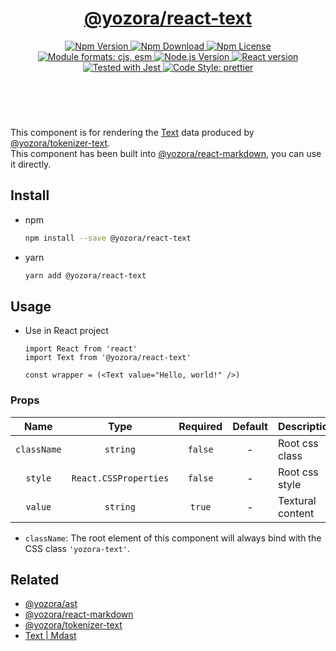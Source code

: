 <header>
  <h1 align="center">
    <a href="https://github.com/guanghechen/yozora-react/tree/master/packages/text#readme">@yozora/react-text</a>
  </h1>
  <div align="center">
    <a href="https://www.npmjs.com/package/@yozora/react-text">
      <img
        alt="Npm Version"
        src="https://img.shields.io/npm/v/@yozora/react-text.svg"
      />
    </a>
    <a href="https://www.npmjs.com/package/@yozora/react-text">
      <img
        alt="Npm Download"
        src="https://img.shields.io/npm/dm/@yozora/react-text.svg"
      />
    </a>
    <a href="https://www.npmjs.com/package/@yozora/react-text">
      <img
        alt="Npm License"
        src="https://img.shields.io/npm/l/@yozora/react-text.svg"
      />
    </a>
    <a href="#install">
      <img
        alt="Module formats: cjs, esm"
        src="https://img.shields.io/badge/module_formats-cjs%2C%20esm-green.svg"
      />
    </a>
    <a href="https://github.com/nodejs/node">
      <img
        alt="Node.js Version"
        src="https://img.shields.io/node/v/@yozora/react-text"
      />
    </a>
    <a href="https://github.com/facebook/react">
      <img
        alt="React version"
        src="https://img.shields.io/npm/dependency-version/@yozora/react-text/peer/react"
      />
    </a>
    <a href="https://github.com/facebook/jest">
      <img
        alt="Tested with Jest"
        src="https://img.shields.io/badge/tested_with-jest-9c465e.svg"
      />
    </a>
    <a href="https://github.com/prettier/prettier">
      <img
        alt="Code Style: prettier"
        src="https://img.shields.io/badge/code_style-prettier-ff69b4.svg?style=flat-square"
      />
    </a>
  </div>
</header>
<br/>

This component is for rendering the [Text][@yozora/ast] data produced by
[@yozora/tokenizer-text][].\
This component has been built into [@yozora/react-markdown][], you can use it directly.


## Install

* npm

  ```bash
  npm install --save @yozora/react-text
  ```

* yarn

  ```bash
  yarn add @yozora/react-text
  ```


## Usage

* Use in React project

  ```tsx
  import React from 'react'
  import Text from '@yozora/react-text'

  const wrapper = (<Text value="Hello, world!" />)
  ```

### Props

Name        | Type                  | Required  | Default | Description
:----------:|:---------------------:|:---------:|:-------:|:-------------
`className` | `string`              | `false`   | -       | Root css class
`style`     | `React.CSSProperties` | `false`   | -       | Root css style
`value`     | `string`              | `true`    | -       | Textural content

- `className`: The root element of this component will always bind with the
  CSS class `'yozora-text'`.


## Related

* [@yozora/ast][]
* [@yozora/react-markdown][]
* [@yozora/tokenizer-text][]
* [Text | Mdast][mdast]


[@yozora/ast]: https://www.npmjs.com/package/@yozora/ast#text
[@yozora/react-markdown]: https://www.npmjs.com/package/@yozora/react-markdown
[@yozora/tokenizer-text]: https://www.npmjs.com/package/@yozora/tokenizer-text
[mdast]: https://github.com/syntax-tree/mdast#text
